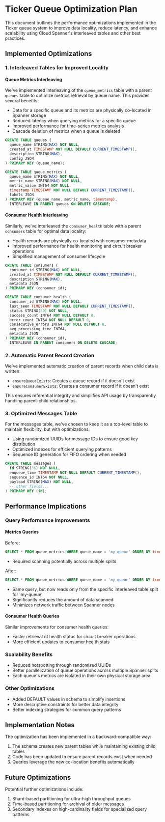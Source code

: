 # Ticker Queue Optimization Plan

This document outlines the performance optimizations implemented in the Ticker queue system to improve data locality, reduce latency, and enhance scalability using Cloud Spanner's interleaved tables and other best practices.

## Implemented Optimizations

### 1. Interleaved Tables for Improved Locality

#### Queue Metrics Interleaving

We've implemented interleaving of the `queue_metrics` table with a parent `queues` table to optimize metrics retrieval by queue name. This provides several benefits:

- Data for a specific queue and its metrics are physically co-located in Spanner storage
- Reduced latency when querying metrics for a specific queue
- Improved performance for time-series metrics analysis
- Cascade deletion of metrics when a queue is deleted

```sql
CREATE TABLE queues (
  queue_name STRING(MAX) NOT NULL,
  created_at TIMESTAMP NOT NULL DEFAULT CURRENT_TIMESTAMP(),
  description STRING(MAX),
  config JSON
) PRIMARY KEY (queue_name);

CREATE TABLE queue_metrics (
  queue_name STRING(MAX) NOT NULL,
  metric_name STRING(MAX) NOT NULL,
  metric_value INT64 NOT NULL,
  timestamp TIMESTAMP NOT NULL DEFAULT CURRENT_TIMESTAMP(),
  labels JSON
) PRIMARY KEY (queue_name, metric_name, timestamp),
  INTERLEAVE IN PARENT queues ON DELETE CASCADE;
```

#### Consumer Health Interleaving

Similarly, we've interleaved the `consumer_health` table with a parent `consumers` table for optimal data locality:

- Health records are physically co-located with consumer metadata
- Improved performance for health monitoring and circuit breaker operations
- Simplified management of consumer lifecycle

```sql
CREATE TABLE consumers (
  consumer_id STRING(MAX) NOT NULL,
  created_at TIMESTAMP NOT NULL DEFAULT CURRENT_TIMESTAMP(),
  description STRING(MAX),
  metadata JSON
) PRIMARY KEY (consumer_id);

CREATE TABLE consumer_health (
  consumer_id STRING(MAX) NOT NULL,
  last_seen TIMESTAMP NOT NULL DEFAULT CURRENT_TIMESTAMP(),
  status STRING(50) NOT NULL,
  success_count INT64 NOT NULL DEFAULT 0,
  error_count INT64 NOT NULL DEFAULT 0,
  consecutive_errors INT64 NOT NULL DEFAULT 0,
  avg_processing_time INT64,
  metadata JSON
) PRIMARY KEY (consumer_id),
  INTERLEAVE IN PARENT consumers ON DELETE CASCADE;
```

### 2. Automatic Parent Record Creation

We've implemented automatic creation of parent records when child data is written:

- `ensureQueueExists`: Creates a queue record if it doesn't exist
- `ensureConsumerExists`: Creates a consumer record if it doesn't exist

This ensures referential integrity and simplifies API usage by transparently handling parent-child relationships.

### 3. Optimized Messages Table

For the messages table, we've chosen to keep it as a top-level table to maintain flexibility, but with optimizations:

- Using randomized UUIDs for message IDs to ensure good key distribution
- Optimized indexes for efficient querying patterns
- Sequence ID generation for FIFO ordering when needed

```sql
CREATE TABLE messages (
  id STRING(36) NOT NULL,
  enqueue_time TIMESTAMP NOT NULL DEFAULT CURRENT_TIMESTAMP(),
  sequence_id INT64 NOT NULL,
  payload STRING(MAX) NOT NULL,
  -- other fields...
) PRIMARY KEY (id);
```

## Performance Implications

### Query Performance Improvements

#### Metrics Queries

Before:

```sql
SELECT * FROM queue_metrics WHERE queue_name = 'my-queue' ORDER BY timestamp DESC LIMIT 100;
```

- Required scanning potentially across multiple splits

After:

```sql
SELECT * FROM queue_metrics WHERE queue_name = 'my-queue' ORDER BY timestamp DESC LIMIT 100;
```

- Same query, but now reads only from the specific interleaved table split for 'my-queue'
- Significantly reduces the amount of data scanned
- Minimizes network traffic between Spanner nodes

#### Consumer Health Queries

Similar improvements for consumer health queries:

- Faster retrieval of health status for circuit breaker operations
- More efficient updates to consumer health stats

### Scalability Benefits

- Reduced hotspotting through randomized UUIDs
- Better parallelization of queue operations across multiple Spanner splits
- Each queue's metrics are isolated in their own physical storage area

### Other Optimizations

- Added DEFAULT values in schema to simplify insertions
- More descriptive constraints for better data integrity
- Better indexing strategies for common query patterns

## Implementation Notes

The optimization has been implemented in a backward-compatible way:

1. The schema creates new parent tables while maintaining existing child tables
2. Code has been updated to ensure parent records exist when needed
3. Queries leverage the new co-location benefits automatically

## Future Optimizations

Potential further optimizations include:

1. Shard-based partitioning for ultra-high throughput queues
2. Time-based partitioning for archival of older messages
3. Secondary indexes on high-cardinality fields for specialized query patterns
